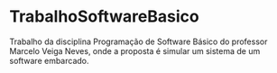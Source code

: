# TrabalhoSoftwareBasico
Trabalho da disciplina Programação de Software Básico do professor Marcelo Veiga Neves, onde a proposta é simular um sistema de um software embarcado.
